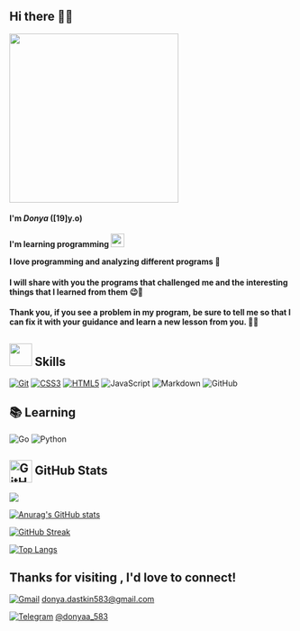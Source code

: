 ## Hi there 👋🏻

<img src="https://user-images.githubusercontent.com/74038190/236119160-976a0405-caa7-470c-9356-16d43402ea0a.gif" width="300">

#### **I'm *Donya* ([19]y.o)**

**I'm learning programming <img src="https://media.giphy.com/media/WUlplcMpOCEmTGBtBW/giphy.gif" width="24">**

**I love programming and analyzing different programs 🩷**

#### I will share with you the programs that challenged me and the interesting things that I learned from them 😉📲

#### Thank you, if you see a problem in my program, be sure to tell me so that I can fix it with your guidance and learn a new lesson from you. 🤗🩵

<h2> <img src="https://user-images.githubusercontent.com/74038190/212284087-bbe7e430-757e-4901-90bf-4cd2ce3e1852.gif" width="40"> Skills</h2>

[![Git](https://img.shields.io/badge/git-%23F05033.svg?style=for-the-badge&logo=git&logoColor=white)](https://git-scm.com/)
[![CSS3](https://img.shields.io/badge/css3-%231572B6.svg?style=for-the-badge&logo=css3&logoColor=white)](https://developer.mozilla.org/en-US/docs/Web/CSS)
[![HTML5](https://img.shields.io/badge/html5-%23E34F26.svg?style=for-the-badge&logo=html5&logoColor=white)](https://developer.mozilla.org/en-US/docs/Web/HTML)
![JavaScript](https://img.shields.io/badge/javascript-%23323330.svg?style=for-the-badge&logo=javascript&logoColor=%23F7DF1E)
![Markdown](https://img.shields.io/badge/markdown-%23000000.svg?style=for-the-badge&logo=markdown&logoColor=white)
![GitHub](https://img.shields.io/badge/github-%23121011.svg?style=for-the-badge&logo=github&logoColor=white)

## 📚 Learning

![Go](https://img.shields.io/badge/go-%2300ADD8.svg?style=for-the-badge&logo=go&logoColor=white)
![Python](https://img.shields.io/badge/python-3670A0?style=for-the-badge&logo=python&logoColor=ffdd54)

<h2> <img width="40px" src="https://res.cloudinary.com/anuraghazra/image/upload/v1594908242/logo_ccswme.svg" align="center" alt="GitHub Readme Stats" />  GitHub Stats</h2>

![](https://komarev.com/ghpvc/?username=donya-dastkin&color=aeaeec&style=plastic)

[![Anurag's GitHub stats](https://github-readme-stats.vercel.app/api?username=donya-dastkin&show_icons=true&theme=radical&PAT-1&PAT-1)](https://github.com/donya-dastkin/github-readme-stats)

[![GitHub Streak](https://streak-stats.demolab.com/?user=donya-dastkin&theme=radical)](https://git.io/streak-stats)

[![Top Langs](https://github-readme-stats.vercel.app/api/top-langs/?username=donya-dastkin&layout=compact&theme=radical&pat1&PAT-1)](https://github.com/donya-dastkin/github-readme-stats)

## Thanks for visiting , I'd love to connect!

[![Gmail](https://img.shields.io/badge/Gmail-D14836?style=for-the-badge&logo=gmail&logoColor=white)](donya.dastkin583@gmail.com)  [donya.dastkin583@gmail.com](donya.dastkin583@gmail.com)

[![Telegram](https://img.shields.io/badge/Telegram-2CA5E0?style=for-the-badge&logo=telegram&logoColor=white)](https://t.me/donyaa_583)  [@donyaa_583](https://t.me/donyaa_583)



